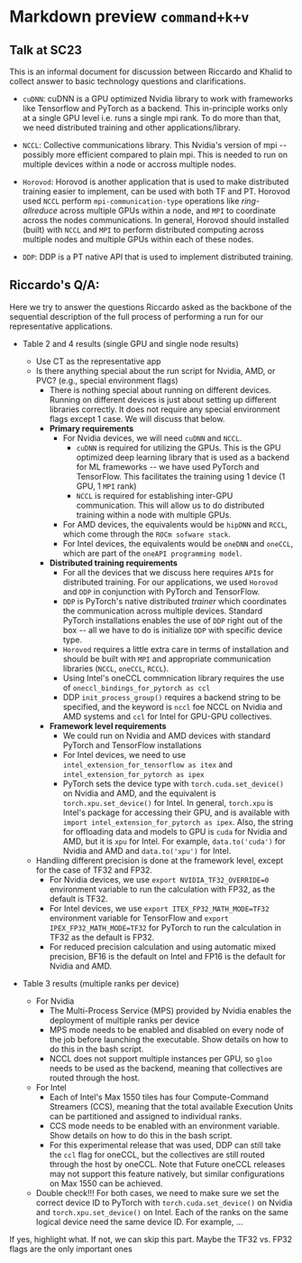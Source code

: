 # Markdown preview `command+k+v`

## Talk at SC23
This is an informal document for discussion between Riccardo and Khalid to collect answer to basic technology questions and clarifications.

- `cuDNN`: cuDNN is a GPU optimized Nvidia library to work with frameworks like Tensorflow and PyTorch as a backend. This in-principle works only at a single GPU level i.e. runs a single mpi rank. To do more than that, we need distributed training and other applications/library.

- `NCCL`: Collective communications library. This Nvidia's version of mpi -- possibly more efficient compared to plain mpi. This is needed to run on multiple devices within a node or accross multiple nodes. 

- `Horovod`: Horovod is another application that is used to make distributed training easier to implement, can be used with both TF and PT. Horovod used `NCCL` perform `mpi-communication-type` operations like _ring-allreduce_ across multiple GPUs within a node, and `MPI` to coordinate across the nodes communications. In general, Horovod should installed (built) with `NCCL` and `MPI` to perform distributed computing across multiple nodes and multiple GPUs within each of these nodes.

- `DDP`: DDP is a PT native API that is used to implement distributed training.

## Riccardo's Q/A:
Here we try to answer the questions Riccardo asked as the backbone of the sequential description of the full process of performing a run for our representative applications.

- Table 2 and 4 results (single GPU and single node results)
    - Use CT as the representative app
    - Is there anything special about the run script for Nvidia, AMD, or PVC? (e.g., special        environment flags)
        - There is nothing special about running on different devices. Running on different devices is just about setting up different libraries correctly. It does not require any special environment flags except 1 case. We will discuss that below.
        - __Primary requirements__
            - For Nvidia devices, we will need `cuDNN` and `NCCL`. 
                - `cuDNN` is required for utilizing the GPUs. This is the GPU optimized deep learning library that is used as a backend for ML frameworks -- we have used PyTorch and TensorFlow. This facilitates the training using 1 device (1 GPU, 1 `MPI` rank)
                - `NCCL` is required for establishing inter-GPU communication. This will allow us to do distributed training within a node with multiple GPUs.
            - For AMD devices, the equivalents would be `hipDNN` and `RCCL`, which come through the `ROCm sofware stack`.
            - For Intel devices, the equivalents would be `oneDNN` and `oneCCL`, which are part of the `oneAPI programming model`.
        - __Distributed training requirements__
            - For all the devices that we discuss here requires `API`s for distributed training. For our applications, we used `Horovod` and `DDP` in conjunction with PyTorch and TensorFlow.
            - `DDP` is PyTorch's native distributed *trainer* which coordinates the communication across multiple devices. Standard PyTorch installations enables the use of `DDP` right out of the box -- all we have to do is initialize `DDP` with specific device type.
            - `Horovod` requires a little extra care in terms of installation and should be built with `MPI` and appropriate communication libraries (`NCCL`, `oneCCL`, `RCCL`).
            - Using Intel's oneCCL commnication library requires the use of `oneccl_bindings_for_pytorch as ccl`
            - DDP `init_process_group()` requires a backend string to be specified, and the keyword is `nccl` foe NCCL on Nvidia and AMD systems and `ccl` for Intel for GPU-GPU collectives.
        - __Framework level requirements__
            - We could run on Nvidia and AMD devices with standard PyTorch and TensorFlow installations
            - For Intel devices, we need to use `intel_extension_for_tensorflow as itex` and `intel_extension_for_pytorch as ipex`
            - PyTorch sets the device type with `torch.cuda.set_device()` on Nvidia and AMD, and the equivalent is `torch.xpu.set_device()` for Intel. In general, `torch.xpu` is Intel's package for accessing their GPU, and is available with `import intel_extension_for_pytorch as ipex`. Also, the string for offloading data and models to GPU is `cuda` for Nvidia and AMD, but it is `xpu` for Intel. For example, `data.to('cuda')` for Nvidia and AMD and `data.to('xpu')` for Intel.
    - Handling different precision is done at the framework level, except for the case of TF32 and FP32.
        - For Nvidia devices, we use `export NVIDIA_TF32_OVERRIDE=0` environment variable to run the calculation with FP32, as the default is TF32.
        - For Intel devices, we use `export ITEX_FP32_MATH_MODE=TF32` environment variable for TensorFlow and `export IPEX_FP32_MATH_MODE=TF32` for PyTorch to run the calculation in TF32 as the default is FP32.
        - For reduced precision calculation and using automatic mixed precision, BF16 is the default on Intel and FP16 is the default for Nvidia and AMD.

- Table 3 results (multiple ranks per device)
    - For Nvidia
        - The Multi-Process Service (MPS) provided by Nvidia enables the deployment of multiple ranks per device
        - MPS mode needs to be enabled and disabled on every node of the job before launching the executable. Show details on how to do this in the bash script.
        - NCCL does not support multiple instances per GPU, so `gloo` needs to be used as the backend, meaning that collectives are routed through the host. 
    - For Intel
        - Each of Intel's Max 1550 tiles has four Compute-Command Streamers (CCS), meaning that the total available Execution Units can be partitioned and assigned to individual ranks.
        - CCS mode needs to be enabled with an environment variable. Show details on how to do this in the bash script.
        - For this experimental release that was used, DDP can still take the `ccl` flag for oneCCL, but the collectives are still routed through the host by oneCCL. Note that Future oneCCL releases may not support this feature natively, but similar configurations on Max 1550 can be achieved.
    - Double check!!! For both cases, we need to make sure we set the correct device ID to PyTorch with `torch.cuda.set_device()` on Nvidia and `torch.xpu.set_device()` on Intel. Each of the ranks on the same logical device need the same device ID. For example, ...

If yes, highlight what.
If not, we can skip this part.
Maybe the TF32 vs. FP32 flags are the only important ones
